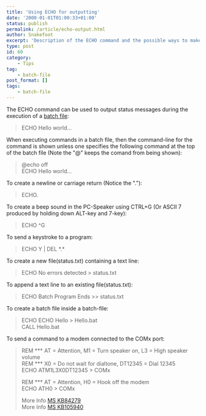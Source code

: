 ```yaml
---
title: 'Using ECHO for outputting'
date: '2000-01-01T01:00:33+01:00'
status: publish
permalink: /article/echo-output.html
author: Snakefoot
excerpt: 'Description of the ECHO command and the possible ways to make output.'
type: post
id: 60
category:
    - Tips
tag:
    - batch-file
post_format: []
tags:
    - batch-file
---
```

The ECHO command can be used to output status messages during the execution of a [batch file](/article/batch-file.html):

> ECHO Hello world...

 When executing commands in a batch file, then the command-line for the command is shown unless one specifies the following command at the top of the batch file (Note the "@" keeps the comand from being shown):
 
>  @echo off  
>  ECHO Hello world...

 To create a newline or carriage return (Notice the "."):
 
> ECHO.

 To create a beep sound in the PC-Speaker using CTRL+G (Or ASCII 7 produced by holding down ALT-key and 7-key):
 
> ECHO ^G

 To send a keystroke to a program:
 
> ECHO Y | DEL \*.\*

 To create a new file(status.txt) containing a text line:
 
> ECHO No errors detected &gt; status.txt

 To append a text line to an existing file(status.txt):
 
> ECHO Batch Program Ends &gt;&gt; status.txt

 To create a batch file inside a batch-file:
 
> ECHO ECHO Hello &gt; Hello.bat  
>  CALL Hello.bat

 To send a command to a modem connected to the COMx port:
 
>  REM \*\*\* AT = Attention, M1 = Turn speaker on, L3 = High speaker volume  
>  REM \*\*\* X0 = Do not wait for dialtone, DT12345 = Dial 12345  
>  ECHO ATM1L3X0DT12345 &gt; COMx  
>   
>  REM \*\*\* AT = Attention, H0 = Hook off the modem  
>  ECHO ATH0 &gt; COMx  
>   
>  More Info [MS KB84279](http://support.microsoft.com/kb/84279 "Testing Communications from MS-DOS [Q84279]")  
>  More Info [MS KB105940](http://support.microsoft.com/kb/105940 "Troubleshooting Serial Port Problems in Windows [Q105940]")